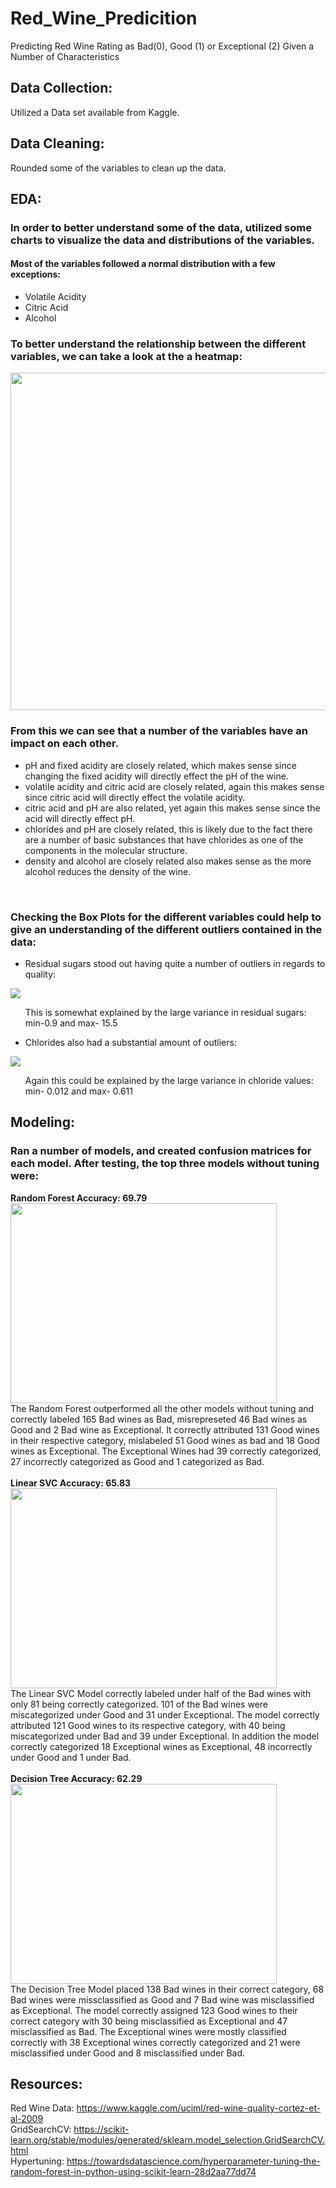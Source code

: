 # Red_Wine_Predicition
Predicting Red Wine Rating as Bad(0), Good (1) or Exceptional (2) Given a Number of Characteristics

## Data Collection:  
Utilized a Data set available from Kaggle.

## Data Cleaning:  
Rounded some of the variables to clean up the data.

## EDA:  
<h3>In order to better understand some of the data, utilized some charts to visualize the data and distributions of the variables.</h3>  
<h4>Most of the variables followed a normal distribution with a few exceptions:</h4>  
    <ul><li>Volatile Acidity</li>
   <li>Citric Acid</li>
   <li>Alcohol</li></ul>
<h3> To better understand the relationship between the different variables, we can take a look at the a heatmap:</h3>  
<img src= "/heatmap.png" height=540 width=540>  
<h3>From this we can see that a number of the variables have an impact on each other.</h3>  
<ul><li>pH and fixed acidity are closely related, which makes sense since changing the fixed acidity will directly effect the pH of the wine.</li>
<li>volatile acidity and citric acid are closely related, again this makes sense since citric acid will directly effect the volatile acidity.</li>
<li>citric acid and pH are also related, yet again this makes sense since the acid will directly effect pH.</li>
<li>chlorides and pH are closely related, this is likely due to the fact there are a number of basic substances that have chlorides as one of the components in the molecular structure.</li>
<li>density and alcohol are closely related also makes sense as the more alcohol reduces the density of the wine.</li></ul>
  <br>
<h3>Checking the Box Plots for the different variables could help to give an understanding of the different outliers contained in the data:</h3>  
   <ul><li>Residual sugars stood out having quite a number of outliers in regards to quality:</li></ul>
      <img src='/sugarsboxplot.png'>  
        <ul><dl>This is somewhat explained by the large variance in residual sugars: min-0.9 and max- 15.5</dl></ul>  
   <ul><li>Chlorides also had a substantial amount of outliers:</li></ul>  
      <img src='chloridesboxplot.png'>
        <ul><dl>Again this could be explained by the large variance in chloride values: min- 0.012 and max- 0.611</dl></ul>
        
## Modeling:  
### Ran a number of models, and created confusion matrices for each model. After testing, the top three models without tuning were:  
**Random Forest Accuracy: 69.79**  
   <img src="/RandomForestConfusionMatrix.png" width=426 height=320>  
The Random Forest outperformed all the other models without tuning and correctly labeled 165 Bad wines as Bad, misrepreseted 46 Bad wines as Good and 2 Bad wine as Exceptional. It correctly attributed 131 Good wines in their respective category, mislabeled 51 Good wines as bad and 18 Good wines as Exceptional. The Exceptional Wines had 39 correctly categorized, 27 incorrectly categorized as Good and 1 categorized as Bad.
<br>
<br>
**Linear SVC Accuracy: 65.83**  
<img src="/LinearSVCConfusionMatrix.png" width=426 height=320>  
The Linear SVC Model correctly labeled under half of the Bad wines with only 81 being correctly categorized. 101 of the Bad wines were miscategorized under Good and 31 under Exceptional. The model correctly attributed 121 Good wines to its respective category, with 40 being miscategorized under Bad and 39 under Exceptional. In addition the model correctly categorized 18 Exceptional wines as Exceptional, 48 incorrectly under Good and 1 under Bad.
<br>
<br>
**Decision Tree Accuracy: 62.29**  
   <img src="/DecisionTreeClassifierConfusionMatrix.png" width=426 height=320>  
The Decision Tree Model placed 138 Bad wines in their correct category, 68 Bad wines were missclassified as Good and 7 Bad wine was misclassified as Exceptional. The model correctly assigned 123 Good wines to their correct category with 30 being misclassified as Exceptional and 47 misclassified as Bad. The Exceptional wines were mostly classified correctly with 38 Exceptional wines correctly categorized and 21 were misclassified under Good and 8 misclassified under Bad.
 <br>

## Resources:  
Red Wine Data: https://www.kaggle.com/uciml/red-wine-quality-cortez-et-al-2009  
GridSearchCV: https://scikit-learn.org/stable/modules/generated/sklearn.model_selection.GridSearchCV.html  
Hypertuning: https://towardsdatascience.com/hyperparameter-tuning-the-random-forest-in-python-using-scikit-learn-28d2aa77dd74  
